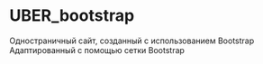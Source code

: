 # UBER_bootstrap
Одностраничный сайт, созданный с использованием Bootstrap
Адаптированный с помощью сетки Bootstrap